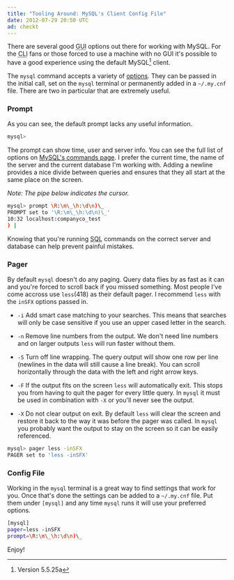 ```yaml
---
title: "Tooling Around: MySQL's Client Config File"
date: 2012-07-29 20:50 UTC
ad: checkt
---
```


There are several good <abbr title="Graphical User Interface">GUI</abbr> options out there for working with MySQL.
For the <abbr title="Command-line Interface">CLI</abbr> fans or those forced to use a machine with no GUI it's possible to have a good experience using the default MySQL[^1] client.
<!--more-->

The `mysql` command accepts a variety of [options][1].
They can be passed in the initial call, set on the `mysql` terminal or permanently added in a `~/.my.cnf` file.
There are two in particular that are extremely useful.

### Prompt

As you can see, the default prompt lacks any useful information.

```sh
mysql>
```

The prompt can show time, user and server info.
You can see the full list of options on [MySQL's commands page][2].
I prefer the current time, the name of the server and the current database I'm working with.
Adding a newline provides a nice divide between queries and ensures that they all start at the same place on the screen.

*Note: The pipe below indicates the cursor.*

```sh
mysql> prompt \R:\m\_\h:\d\n)\_ 
PROMPT set to '\R:\m\_\h:\d\n)\_'
10:32 localhost:companyco_test
) |
```

Knowing that you're running <abbr title="Structured Query Language">SQL</abbr> commands on the correct server and database can help prevent painful mistakes.

### Pager

By default `mysql` doesn't do any paging.
Query data flies by as fast as it can and you're forced to scroll back if you missed something.
Most people I've come accross use `less`(418) as their default pager.
I recommend `less` with the `inSFX` options passed in.

 * `-i` Add smart case matching to your searches.
   This means that searches will only be case sensitive if you use an upper cased letter in the search.

 * `-n` Remove line numbers from the output.
   We don't need line numbers and on larger outputs `less` will run faster without them.

 * `-S` Turn off line wrapping.
   The query output will show one row per line (newlines in the data will still cause a line break).
   You can scroll horizontally through the data with the left and right arrow keys.

 * `-F` If the output fits on the screen `less` will automatically exit.
   This stops you from having to quit the pager for every little query.
   In `mysql` it must be used in combination with `-X` or you'll never see the output.

 * `-X` Do not clear output on exit.
   By default `less` will clear the screen and restore it back to the way it was before the pager was called.
   In `mysql` you probably want the output to stay on the screen so it can be easily referenced.

```sh
mysql> pager less -inSFX
PAGER set to 'less -inSFX'
```

### Config File

Working in the `mysql` terminal is a great way to find settings that work for you.
Once that's done the settings can be added to a `~/.my.cnf` file.
Put them under `[mysql]` and any time `mysql` runs it will use your preferred options.

```sh
[mysql]
pager=less -inSFX
prompt=\R:\m\_\h:\d\n)\_
```

Enjoy!

[1]: http://dev.mysql.com/doc/refman/5.5/en/mysql-command-options.html
[2]: http://dev.mysql.com/doc/refman/5.5/en/mysql-commands.html

[^1]: Version 5.5.25a
